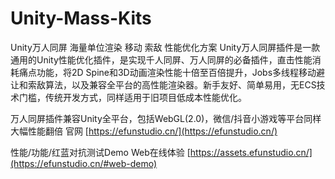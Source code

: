 # Unity-Mass-Kits
Unity万人同屏 海量单位渲染 移动 索敌 性能优化方案
​
Unity万人同屏插件是一款通用的Unity性能优化插件，是实现千人同屏、万人同屏的必备插件，直击性能消耗痛点功能，将2D Spine和3D动画渲染性能十倍至百倍提升，Jobs多线程移动避让和索敌算法，以及兼容全平台的高性能渲染器。新手友好、简单易用，无ECS技术门槛，传统开发方式，同样适用于旧项目低成本性能优化。

万人同屏插件兼容Unity全平台，包括WebGL(2.0)，微信/抖音小游戏等平台同样大幅性能翻倍
官网
[https://efunstudio.cn/](https://efunstudio.cn/)

性能/功能/红蓝对抗测试Demo Web在线体验
[https://assets.efunstudio.cn/](https://efunstudio.cn/#web-demo)

